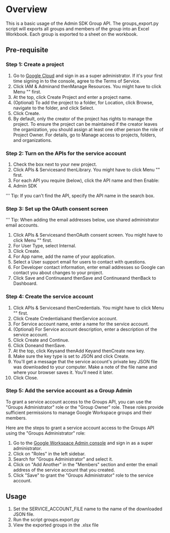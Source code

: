 # Overview

This is a basic usage of the Admin SDK Group API.
The groups_export.py script will exports all groups and members of the group into an Excel Workbook. Each group is exported to a sheet on the workbook.

## Pre-requisite

### Step 1: Create a project

1. Go to [Google Cloud](https://console.developers.google.com/) and sign in as a super administrator. If it's your first time signing in to the console, agree to the Terms of Service.
2. Click IAM & Adminand thenManage Resources. You might have to click Menu "" first.
3. At the top, click Create Project and enter a project name.
4. (Optional) To add the project to a folder, for Location, click Browse, navigate to the folder, and click Select.
5. Click Create.
6. By default, only the creator of the project has rights to manage the project. To ensure the project can be maintained if the creator leaves the organization, you should assign at least one other person the role of Project Owner. For details, go to Manage access to projects, folders, and organizations.

### Step 2: Turn on the APIs for the service account

1. Check the box next to your new project.
2. Click APIs & Servicesand thenLibrary. You might have to click Menu "" first.
3. For each API you require (below), click the API name and then Enable:
4. Admin SDK

'''
    Tip: If you can't find the API, specify the API name in the search box.

### Step 3: Set up the OAuth consent screen

'''
    Tip: When adding the email addresses below, use shared administrator email accounts.

1. Click APIs & Servicesand thenOAuth consent screen. You might have to click Menu "" first.
2. For User Type, select Internal.
3. Click Create.
4. For App name, add the name of your application. 
5. Select a User support email for users to contact with questions.
6. For Developer contact information, enter email addresses so Google can contact you about changes to your project.
7. Click Save and Continueand thenSave and Continueand thenBack to Dashboard.

### Step 4: Create the service account

1. Click APIs & Servicesand thenCredentials. You might have to click Menu "" first.
2. Click Create Credentialsand thenService account.
3. For Service account name, enter a name for the service account.
4. (Optional) For Service account description, enter a description of the service account.
5. Click Create and Continue.
6. Click Doneand thenSave.
7. At the top, click Keysand thenAdd Keyand thenCreate new key.
8. Make sure the key type is set to JSON and click Create.
9. You'll get a message that the service account's private key JSON file was downloaded to your computer. Make a note of the file name and where your browser saves it. You'll need it later.
10. Click Close.

### Step 5: Add the service account as a Group Admin

To grant a service account access to the Groups API, you can use the "Groups Administrator" role or the "Group Owner" role. These roles provide sufficient permissions to manage Google Workspace groups and their members.

Here are the steps to grant a service account access to the Groups API using the "Groups Administrator" role:

1. Go to the [Google Workspace Admin console](https://admin.google.com/) and sign in as a super administrator.
2. Click on "Roles" in the left sidebar.
3. Search for "Groups Administrator" and select it.
4. Click on "Add Another" in the "Members" section and enter the email address of the service account that you created.
5. Click "Save" to grant the "Groups Administrator" role to the service account.

## Usage

1. Set the SERVICE_ACCOUNT_FILE name to the name of the downloaded JSON file.
2. Run the script groups.export.py
3. View the exported groups in the .xlsx file
